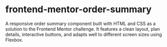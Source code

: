 # frontend-mentor-order-summary
A responsive order summary component built with HTML and CSS as a solution to the Frontend Mentor challenge. It features a clean layout, plan details, interactive buttons, and adapts well to different screen sizes using Flexbox.
